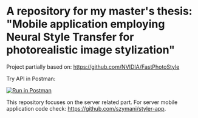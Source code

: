 # A repository for my master's thesis: "Mobile application employing Neural Style Transfer for photorealistic image stylization"

Project partially based on: https://github.com/NVIDIA/FastPhotoStyle

Try API in Postman:

[![Run in Postman](https://run.pstmn.io/button.svg)](https://app.getpostman.com/run-collection/026173d9bca414e65f51#?env%5Bstyler_heroku%5D=W3sia2V5IjoidXJsIiwidmFsdWUiOiJodHRwczovL3N0eWxlLXIuaGVyb2t1YXBwLmNvbSIsImVuYWJsZWQiOnRydWV9LHsia2V5IjoidG9rZW4iLCJ2YWx1ZSI6IiIsImVuYWJsZWQiOnRydWV9XQ==)

This repository focuses on the server related part. For server mobile application code check: https://github.com/szymani/styler-app.

